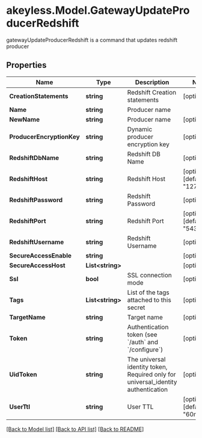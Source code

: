 # akeyless.Model.GatewayUpdateProducerRedshift
gatewayUpdateProducerRedshift is a command that updates redshift producer

## Properties

Name | Type | Description | Notes
------------ | ------------- | ------------- | -------------
**CreationStatements** | **string** | Redshift Creation statements | [optional] 
**Name** | **string** | Producer name | 
**NewName** | **string** | Producer name | [optional] 
**ProducerEncryptionKey** | **string** | Dynamic producer encryption key | [optional] 
**RedshiftDbName** | **string** | Redshift DB Name | [optional] 
**RedshiftHost** | **string** | Redshift Host | [optional] [default to "127.0.0.1"]
**RedshiftPassword** | **string** | Redshift Password | [optional] 
**RedshiftPort** | **string** | Redshift Port | [optional] [default to "5439"]
**RedshiftUsername** | **string** | Redshift Username | [optional] 
**SecureAccessEnable** | **string** |  | [optional] 
**SecureAccessHost** | **List&lt;string&gt;** |  | [optional] 
**Ssl** | **bool** | SSL connection mode | [optional] 
**Tags** | **List&lt;string&gt;** | List of the tags attached to this secret | [optional] 
**TargetName** | **string** | Target name | [optional] 
**Token** | **string** | Authentication token (see &#x60;/auth&#x60; and &#x60;/configure&#x60;) | [optional] 
**UidToken** | **string** | The universal identity token, Required only for universal_identity authentication | [optional] 
**UserTtl** | **string** | User TTL | [optional] [default to "60m"]

[[Back to Model list]](../README.md#documentation-for-models) [[Back to API list]](../README.md#documentation-for-api-endpoints) [[Back to README]](../README.md)

